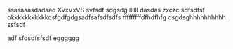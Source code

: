 ssasaaasdadaad
XvxVxVS
svfsdf
sdgsdg
llllll
dasdas
zxczc
sdfsdfsf
okkkkkkkkkkkdsfgdfgdgsadfsafsdfsdfs
fffffffffdfhdfhfg
dsgdsghhhhhhhhhh
ssfsdf


adf
sfdsdfsfsdf
egggggg
